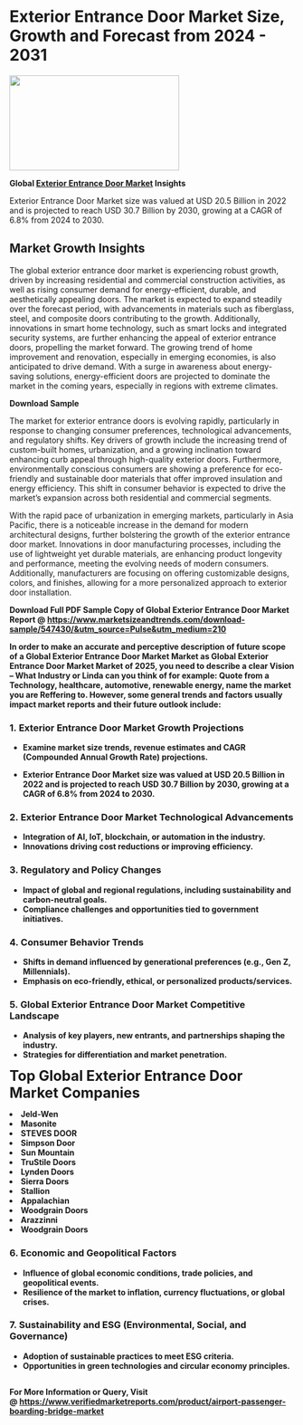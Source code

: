 <H1>Exterior Entrance Door Market Size, Growth and Forecast from 2024 - 2031</H1><img class="aligncenter size-medium wp-image-584254" src="https://thirdeyenews.in/wp-content/uploads/2024/09/Global-Market-Research-300x168.jpeg" alt="" width="300" height="168" /><p><strong>Global&nbsp;<a href="https://www.marketsizeandtrends.com/download-sample/547430/&amp;utm_source=Pulse&amp;utm_medium=210">Exterior Entrance Door Market</a> Insights</strong></p><p>Exterior Entrance Door Market size was valued at USD 20.5 Billion in 2022 and is projected to reach USD 30.7 Billion by 2030, growing at a CAGR of 6.8% from 2024 to 2030.</p><p><h2>Market Growth Insights</h2> <p>The global exterior entrance door market is experiencing robust growth, driven by increasing residential and commercial construction activities, as well as rising consumer demand for energy-efficient, durable, and aesthetically appealing doors. The market is expected to expand steadily over the forecast period, with advancements in materials such as fiberglass, steel, and composite doors contributing to the growth. Additionally, innovations in smart home technology, such as smart locks and integrated security systems, are further enhancing the appeal of exterior entrance doors, propelling the market forward. The growing trend of home improvement and renovation, especially in emerging economies, is also anticipated to drive demand. With a surge in awareness about energy-saving solutions, energy-efficient doors are projected to dominate the market in the coming years, especially in regions with extreme climates.</p> <p><strong>Download Sample</strong></p> <p>The market for exterior entrance doors is evolving rapidly, particularly in response to changing consumer preferences, technological advancements, and regulatory shifts. Key drivers of growth include the increasing trend of custom-built homes, urbanization, and a growing inclination toward enhancing curb appeal through high-quality exterior doors. Furthermore, environmentally conscious consumers are showing a preference for eco-friendly and sustainable door materials that offer improved insulation and energy efficiency. This shift in consumer behavior is expected to drive the market’s expansion across both residential and commercial segments.</p> <p>With the rapid pace of urbanization in emerging markets, particularly in Asia Pacific, there is a noticeable increase in the demand for modern architectural designs, further bolstering the growth of the exterior entrance door market. Innovations in door manufacturing processes, including the use of lightweight yet durable materials, are enhancing product longevity and performance, meeting the evolving needs of modern consumers. Additionally, manufacturers are focusing on offering customizable designs, colors, and finishes, allowing for a more personalized approach to exterior door installation.</p> <p><strong></p><p><span class=""><strong>Download Full PDF Sample Copy of Global Exterior Entrance Door Market Report</strong> @ <a href="https://www.marketsizeandtrends.com/download-sample/547430/&amp;utm_source=Pulse&amp;utm_medium=210" target="_blank">https://www.marketsizeandtrends.com/download-sample/547430/&amp;utm_source=Pulse&amp;utm_medium=210</a></span></p><p>In order to make an accurate and perceptive description of future scope of a Global&nbsp;Exterior Entrance Door Market Market as Global&nbsp;Exterior Entrance Door Market Market of 2025, you need to describe a clear Vision &ndash; What Industry or Linda can you think of for example: Quote from a Technology, healthcare, automotive, renewable energy, name the market you are Reffering to. However, some general trends and factors usually impact market reports and their future outlook include:</p><h3>1.&nbsp;<strong>Exterior Entrance Door Market Growth Projections</strong></h3><ul><li>Examine market size trends, revenue estimates and CAGR (Compounded Annual Growth Rate) projections.</li><li><p>Exterior Entrance Door Market size was valued at USD 20.5 Billion in 2022 and is projected to reach USD 30.7 Billion by 2030, growing at a CAGR of 6.8% from 2024 to 2030.</p></li></ul><h3>2.&nbsp;<strong>Exterior Entrance Door Market Technological Advancements</strong></h3><ul><li>Integration of AI, IoT, blockchain, or automation in the industry.</li><li>Innovations driving cost reductions or improving efficiency.</li></ul><h3>3.&nbsp;<strong>Regulatory and Policy Changes</strong></h3><ul><li>Impact of global and regional regulations, including sustainability and carbon-neutral goals.</li><li>Compliance challenges and opportunities tied to government initiatives.</li></ul><h3>4.&nbsp;<strong>Consumer Behavior Trends</strong></h3><ul><li>Shifts in demand influenced by generational preferences (e.g., Gen Z, Millennials).</li><li>Emphasis on eco-friendly, ethical, or personalized products/services.</li></ul><h3>5.&nbsp;<strong>Global Exterior Entrance Door Market Competitive Landscape</strong></h3><ul><li>Analysis of key players, new entrants, and partnerships shaping the industry.</li><li>Strategies for differentiation and market penetration.</li></ul><p data-pm-slice="1 1 []"><span style="color: inherit; font-family: inherit; font-size: 25px;">Top Global Exterior Entrance Door Market Companies</span></p><div class="" data-test-id=""><p><li>Jeld-Wen</li><li> Masonite</li><li> STEVES DOOR</li><li> Simpson Door</li><li> Sun Mountain</li><li> TruStile Doors</li><li> Lynden Doors</li><li> Sierra Doors</li><li> Stallion</li><li> Appalachian</li><li> Woodgrain Doors</li><li> Arazzinni</li><li> Woodgrain Doors</li></p></div><h3>6.&nbsp;<strong>Economic and Geopolitical Factors</strong></h3><ul><li>Influence of global economic conditions, trade policies, and geopolitical events.</li><li>Resilience of the market to inflation, currency fluctuations, or global crises.</li></ul><h3>7.&nbsp;<strong>Sustainability and ESG (Environmental, Social, and Governance)</strong></h3><ul><li>Adoption of sustainable practices to meet ESG criteria.</li><li>Opportunities in green technologies and circular economy principles.</li></ul><h2><strong style="font-size: 14px;">For More Information or Query, Visit @&nbsp;</strong><a style="background-color: #ffffff; font-size: 14px;" href="https://www.marketsizeandtrends.com/report/exterior-entrance-door-market/" target="_blank">https://www.verifiedmarketreports.com/product/airport-passenger-boarding-bridge-market</a></h2>
